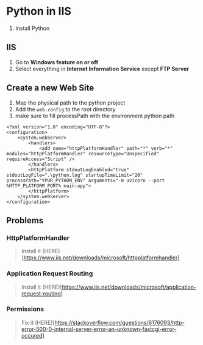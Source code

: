 # Python in IIS

1. Install Python

## IIS
1. Go to **Windows feature on or off**
2. Select everything in **Internet Information Service** except **FTP Server**

## Create a new **Web Site**
1. Map the physical path to the python project
2. Add the ```web.config``` to the root directory
3. make sure to fill processPath with the environment python path

```
<?xml version="1.0" encoding="UTF-8"?>
<configuration>
    <system.webServer>
        <handlers>
            <add name="httpPlatformHandler" path="*" verb="*" modules="httpPlatformHandler" resourceType="Unspecified" requireAccess="Script" />
        </handlers>
        <httpPlatform stdoutLogEnabled="true" stdoutLogFile=".\python.log" startupTimeLimit="20" processPath="YPUR_PYTHON_ENV" arguments="-m uvicorn --port %HTTP_PLATFORM_PORT% main:app">
        </httpPlatform>
    </system.webServer>
</configuration>
```

## Problems
### HttpPlatformHandler 
> Install it (HERE)[https://www.iis.net/downloads/microsoft/httpplatformhandler]

### Application Request Routing
> Install it (HERE)[https://www.iis.net/downloads/microsoft/application-request-routing]

### Permissions
> Fix it (HERE)[https://stackoverflow.com/questions/6176093/http-error-500-0-internal-server-error-an-unknown-fastcgi-error-occured]
